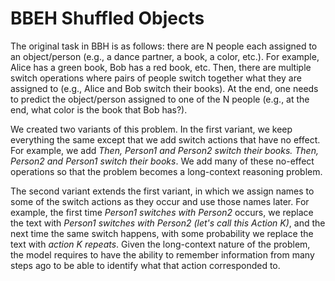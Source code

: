 # BBEH Shuffled Objects

The original task in BBH is as follows: there are N people each assigned to an
object/person (e.g., a dance partner, a book, a color, etc.). For example, Alice
has a green book, Bob has a red book, etc. Then, there are multiple switch
operations where pairs of people switch together what they are assigned to
(e.g., Alice and Bob switch their books). At the end, one needs to predict the
object/person assigned to one of the N people (e.g., at the end, what color is
the book that Bob has?).

We created two variants of this problem. In the first variant, we keep
everything the same except that we add switch actions that have no effect. For
example, we add *Then, Person1 and Person2 switch their books. Then, Person2 and
Person1 switch their books*. We add many of these no-effect operations so that
the problem becomes a long-context reasoning problem.

The second variant extends the first variant, in which we assign names to some
of the switch actions as they occur and use those names later. For example, the
first time *Person1 switches with Person2* occurs, we replace the text with
*Person1 switches with Person2 (let's call this Action K)*, and the next time
the same switch happens, with some probability we replace the text with
*action K repeats*. Given the long-context nature of the problem, the model
requires to have the ability to remember information from many steps ago to be
able to identify what that action corresponded to.
